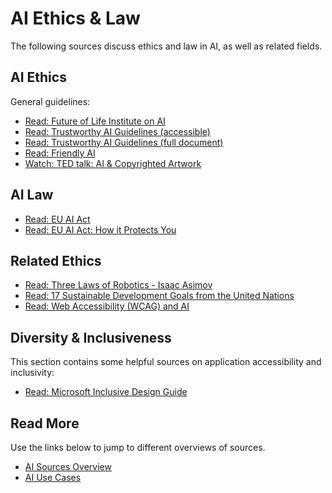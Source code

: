# AI Ethics & Law

The following sources discuss ethics and law in AI, as well as related fields.

## AI Ethics

General guidelines:

- [Read: Future of Life Institute on AI](https://futureoflife.org/focus-area/artificial-intelligence/)
- [Read: Trustworthy AI Guidelines (accessible)](https://digital-strategy.ec.europa.eu/en/library/ethics-guidelines-trustworthy-ai)
- [Read: Trustworthy AI Guidelines (full document)](https://www.europarl.europa.eu/cmsdata/196377/AI%20HLEG_Ethics%20Guidelines%20for%20Trustworthy%20AI.pdf)
- [Read: Friendly AI](https://www.opentrain.ai/glossary/friendly-artificial-intelligence-fai)
- [Watch: TED talk: AI & Copyrighted Artwork](https://www.youtube.com/watch?v=U9d0p96N1iw)

## AI Law

- [Read: EU AI Act](https://artificialintelligenceact.eu/the-act/)
- [Read: EU AI Act: How it Protects You](https://www.europarl.europa.eu/topics/en/article/20230601STO93804/eu-ai-act-first-regulation-on-artificial-intelligence)

## Related Ethics

- [Read: Three Laws of Robotics - Isaac Asimov](https://en.wikipedia.org/wiki/Three_Laws_of_Robotics)
- [Read: 17 Sustainable Development Goals from the United Nations](https://sdgs.un.org/goals)
- [Read: Web Accessibility (WCAG) and AI](https://www.accessibility.works/blog/wcag-ada-compliance-and-ai-website-optimization-aio/)

## Diversity & Inclusiveness

This section contains some helpful sources on application accessibility and inclusivity:

- [Read: Microsoft Inclusive Design Guide](https://inclusive.microsoft.design/)

## Read More

Use the links below to jump to different overviews of sources.

- [AI Sources Overview](AI_sources)
- [AI Use Cases](AI_use_cases)